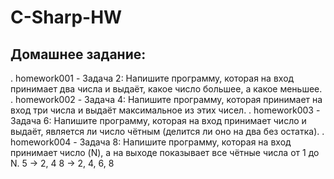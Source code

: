 # C-Sharp-HW

## Домашнее задание:

. homework001 - Задача 2: Напишите программу, которая на вход принимает два числа и выдаёт, какое число большее, а какое меньшее.
. homework002 - Задача 4: Напишите программу, которая принимает на вход три числа и выдаёт максимальное из этих чисел.
. homework003 - Задача 6: Напишите программу, которая на вход принимает число и выдаёт, является ли число чётным (делится ли оно на два без остатка). 
. homework004 - Задача 8: Напишите программу, которая на вход принимает число (N), а на выходе показывает все чётные числа от 1 до N.
5 -> 2, 4
8 -> 2, 4, 6, 8